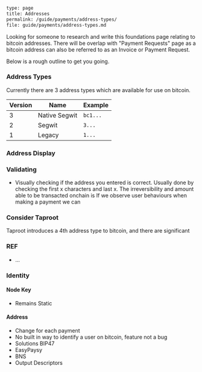 ```meta
type: page
title: Addresses
permalink: /guide/payments/address-types/
file: guide/payments/address-types.md
```

Looking for someone to research and write this foundations page relating to bitcoin addresses. There will be overlap with "Payment Requests" page as a bitcoin address can also be referred to as an Invoice or Payment Request.

Below is a rough outline to get you going.

### Address Types

Currently there are 3 address types which are available for use on bitcoin.

| Version | Name          | Example  |
| ------- | ------------- | -------- |
| 3       | Native Segwit | `bc1...` |
| 2       | Segwit        | `3...`   |
| 1       | Legacy        | `1...`   |

### Address Display

### Validating
- Visually checking if the address you entered is correct. Usually done by checking the first x characters and last x. The irreversibility and amount able to be transacted onchain is 
 If we observe user behaviours when making a payment we can 

### Consider Taproot
Taproot introduces a 4th address type to bitcoin, and there are significant

### REF
- ...

### Identity

#### Node Key

- Remains Static

#### Address

- Change for each payment
- No built in way to identify a user on bitcoin, feature not a bug
- Solutions BIP47
- EasyPaysy
- BNS
- Output Descriptors